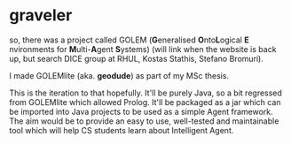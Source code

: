 graveler
========

so, there was a project called GOLEM (**G**&#8203;eneralised **O**&#8203;nto&#8203;**L**&#8203;ogical **E**&#8203;nvironments for **M**&#8203;ulti-**A**&#8203;gent **S**&#8203;ystems) (will link when the website is back up, but search DICE group at RHUL, Kostas Stathis, Stefano Bromuri).

I made GOLEMlite (aka. **geodude**) as part of my MSc thesis.

This is the iteration to that hopefully. It'll be purely Java, so a bit regressed from GOLEMlite which allowed Prolog. It'll be packaged as a jar which can be imported into Java projects to be used as a simple Agent framework. The aim would be to provide an easy to use, well-tested and maintainable tool which will help CS students learn about Intelligent Agent.
